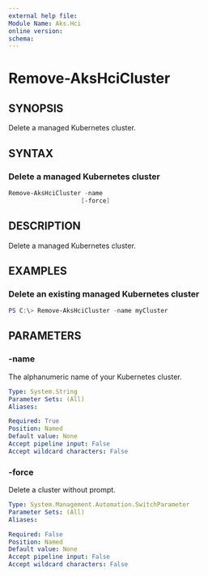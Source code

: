 ```yaml
---
external help file: 
Module Name: Aks.Hci
online version: 
schema: 
---
```


# Remove-AksHciCluster

## SYNOPSIS
Delete a managed Kubernetes cluster.

## SYNTAX

### Delete a managed Kubernetes cluster
```powershell
Remove-AksHciCluster -name 
                    [-force]   
```

## DESCRIPTION
Delete a managed Kubernetes cluster.

## EXAMPLES

### Delete an existing managed Kubernetes cluster
```powershell
PS C:\> Remove-AksHciCluster -name myCluster
```

## PARAMETERS

### -name
The alphanumeric name of your Kubernetes cluster.

```yaml
Type: System.String
Parameter Sets: (All)
Aliases:

Required: True
Position: Named
Default value: None
Accept pipeline input: False
Accept wildcard characters: False
```

### -force
Delete a cluster without prompt.

```yaml
Type: System.Management.Automation.SwitchParameter
Parameter Sets: (All)
Aliases:

Required: False
Position: Named
Default value: None
Accept pipeline input: False
Accept wildcard characters: False
```